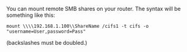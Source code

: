 You can mount remote SMB shares on your router.  The syntax will be something like this:

``mount \\\\192.168.1.100\\ShareName /cifs1 -t cifs -o "username=User,password=Pass"``

(backslashes must be doubled.)